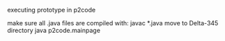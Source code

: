 executing prototype in p2code

make sure all .java files are compiled with: javac *.java
move to Delta-345 directory
java p2code.mainpage
